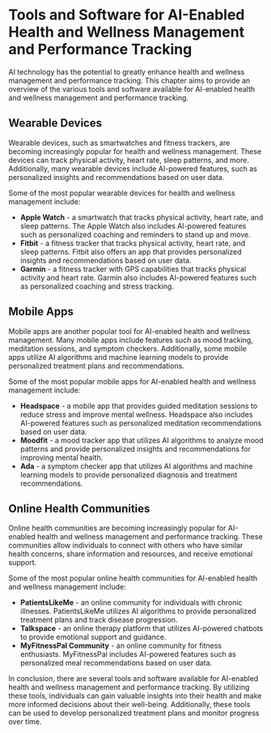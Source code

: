 Tools and Software for AI-Enabled Health and Wellness Management and Performance Tracking
======================================================================================================================================================

AI technology has the potential to greatly enhance health and wellness management and performance tracking. This chapter aims to provide an overview of the various tools and software available for AI-enabled health and wellness management and performance tracking.

Wearable Devices
----------------

Wearable devices, such as smartwatches and fitness trackers, are becoming increasingly popular for health and wellness management. These devices can track physical activity, heart rate, sleep patterns, and more. Additionally, many wearable devices include AI-powered features, such as personalized insights and recommendations based on user data.

Some of the most popular wearable devices for health and wellness management include:

* **Apple Watch** - a smartwatch that tracks physical activity, heart rate, and sleep patterns. The Apple Watch also includes AI-powered features such as personalized coaching and reminders to stand up and move.
* **Fitbit** - a fitness tracker that tracks physical activity, heart rate, and sleep patterns. Fitbit also offers an app that provides personalized insights and recommendations based on user data.
* **Garmin** - a fitness tracker with GPS capabilities that tracks physical activity and heart rate. Garmin also includes AI-powered features such as personalized coaching and stress tracking.

Mobile Apps
-----------

Mobile apps are another popular tool for AI-enabled health and wellness management. Many mobile apps include features such as mood tracking, meditation sessions, and symptom checkers. Additionally, some mobile apps utilize AI algorithms and machine learning models to provide personalized treatment plans and recommendations.

Some of the most popular mobile apps for AI-enabled health and wellness management include:

* **Headspace** - a mobile app that provides guided meditation sessions to reduce stress and improve mental wellness. Headspace also includes AI-powered features such as personalized meditation recommendations based on user data.
* **Moodfit** - a mood tracker app that utilizes AI algorithms to analyze mood patterns and provide personalized insights and recommendations for improving mental health.
* **Ada** - a symptom checker app that utilizes AI algorithms and machine learning models to provide personalized diagnosis and treatment recommendations.

Online Health Communities
-------------------------

Online health communities are becoming increasingly popular for AI-enabled health and wellness management and performance tracking. These communities allow individuals to connect with others who have similar health concerns, share information and resources, and receive emotional support.

Some of the most popular online health communities for AI-enabled health and wellness management include:

* **PatientsLikeMe** - an online community for individuals with chronic illnesses. PatientsLikeMe utilizes AI algorithms to provide personalized treatment plans and track disease progression.
* **Talkspace** - an online therapy platform that utilizes AI-powered chatbots to provide emotional support and guidance.
* **MyFitnessPal Community** - an online community for fitness enthusiasts. MyFitnessPal includes AI-powered features such as personalized meal recommendations based on user data.

In conclusion, there are several tools and software available for AI-enabled health and wellness management and performance tracking. By utilizing these tools, individuals can gain valuable insights into their health and make more informed decisions about their well-being. Additionally, these tools can be used to develop personalized treatment plans and monitor progress over time.
